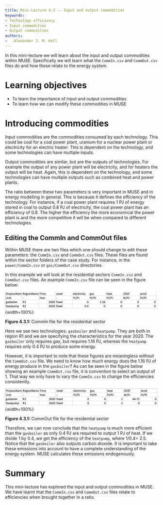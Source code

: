 ```yaml
---
title: Mini-Lecture 4.3 -- Input and output commodities
keywords:
- Technology efficiency
- Input commodities
- Output commodities
authors:
-   Alexander J. M. Kell
---
```


In this mini-lecture we will learn about the input and output commodities within MUSE. Specifically we will learn what the `CommIn.csv` and `CommOut.csv` files do and how these relate to the energy system.

# Learning objectives

- To learn the importance of input and output commodities
- To learn how we can modify these commodities in MUSE

# Introducing commodities

Input commodities are the commodities consumed by each technology. This could be coal for a coal power plant, uranium for a nuclear power plant or electricity for an electric heater. This is dependent on the technology, and some technologies can have multiple inputs.

Output commodities are similar, but are the outputs of technologies. For example the output of any power plant will be electricity, and for heaters the output will be heat. Again, this is dependent on the technology, and some technologies can have multiple outputs such as combined heat and power plants.

The ratio between these two parameters is very important in MUSE and in energy modelling in general. This is because it defines the efficiency of the technology. For instance, if a coal power plant requires 1 PJ of energy stored in coal to output 0.8 PJ of electricity, the coal power plant has an efficiency of 0.8. The higher the efficiency the more economical the power plant is and the more competitive it will be when compared to different technologies.

## Editing the CommIn and CommOut files

Within MUSE there are two files which one should change to edit these parameters: the `CommIn.csv` and `CommOut.csv` files. These files are found within the sector folders of the case study. For instance, in the `power/CommIn.csv` or `gas/CommOut.csv` directories.

In this example we will look at the residential sectors `CommIn.csv` and `CommOut.csv` files. An example `CommIn.csv` file can be seen in the figure below:

![](assets/Figure_4.3.1.png){width=100%}

**Figure 4.3.1:** CommIn file for the residential sector

Here we see two technologies: `gasboiler` and `heatpump`. They are both in region R1 and we are specifying the characteristics for the year 2020. The `gasboiler` only requires gas, but requires 1.16 PJ, whereas the `heatpump` requires only 0.4 PJ to produce some energy.

However, it is important to note that these figures are meaningless without the `CommOut.csv` file. We need to know how much energy does the 1.16 PJ of energy produce in the `gasboiler`? As can be seen in the figure below showing an example `CommOut.csv` file, it is convention to select an output of 1. That way we only have to vary the `CommIn.csv` to change the efficiencies consistently.

![](assets/Figure_4.3.2.png){width=100%}

**Figure 4.3.1:** CommOut file for the residential sector

Therefore, we can now conclude that the `heatpump` is much more efficient than the `gasboiler` as only 0.4 PJ are required to output 1 PJ of heat. If we divide 1 by 0.4, we get the efficiency of the `heatpump`, where 1/0.4= 2.5. Notice that the `gasboiler` also outputs carbon dioxide. It is important to take these emissions into account to have a complete understanding of the energy system. MUSE calculates these emissions endogenously.

# Summary

This mini-lecture has explored the input and output commodities in MUSE. We have learnt that the `CommIn.csv` and `CommOut.csv` files relate to efficiencies when brought together in a ratio.
